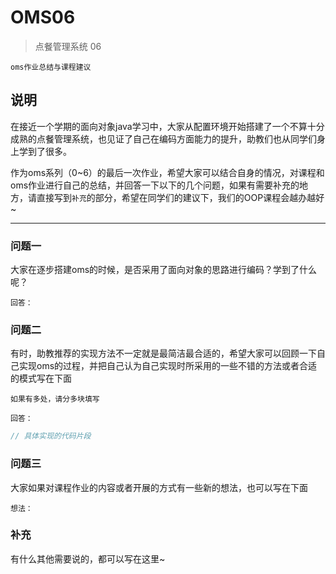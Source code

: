 # OMS06

> 点餐管理系统 06

`oms作业总结与课程建议`

## 说明
在接近一个学期的面向对象java学习中，大家从配置环境开始搭建了一个不算十分成熟的点餐管理系统，也见证了自己在编码方面能力的提升，助教们也从同学们身上学到了很多。

作为oms系列（0~6）的最后一次作业，希望大家可以结合自身的情况，对课程和oms作业进行自己的总结，并回答一下以下的几个问题，如果有需要补充的地方，请直接写到`补充`的部分，希望在同学们的建议下，我们的OOP课程会越办越好~

---

### 问题一

大家在逐步搭建oms的时候，是否采用了面向对象的思路进行编码？学到了什么呢？

```text
回答：
```

### 问题二

有时，助教推荐的实现方法不一定就是最简洁最合适的，希望大家可以回顾一下自己实现oms的过程，并把自己认为自己实现时所采用的一些不错的方法或者合适的模式写在下面

`如果有多处，请分多块填写`

```text
回答：
```
```java
// 具体实现的代码片段
```

### 问题三

大家如果对课程作业的内容或者开展的方式有一些新的想法，也可以写在下面

```text
想法：
```

### 补充

有什么其他需要说的，都可以写在这里~

```text

```